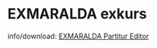 # EXMARALDA exkurs
info/download: [EXMARALDA Partitur Editor][1]

[1]:	https://exmaralda.org/de/partitur-editor-de/